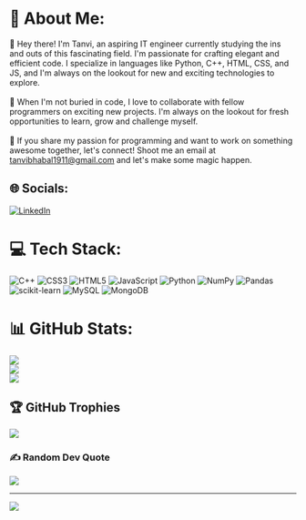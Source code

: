 # 💫 About Me:
👋 Hey there! I'm Tanvi, an aspiring IT engineer currently studying the ins and outs of this fascinating field. I'm passionate for crafting elegant and efficient code. I specialize in languages like Python, C++, HTML, CSS, and JS, and I'm always on the lookout for new and exciting technologies to explore.<br><br>🌱 When I'm not buried in code, I love to collaborate with fellow programmers on exciting new projects. I'm always on the lookout for fresh opportunities to learn, grow and challenge myself.<br><br>👀 If you share my passion for programming and want to work on something awesome together, let's connect! Shoot me an email at tanvibhabal1911@gmail.com and let's make some magic happen.


## 🌐 Socials:
[![LinkedIn](https://img.shields.io/badge/LinkedIn-%230077B5.svg?logo=linkedin&logoColor=white)](https://linkedin.com/in/www.linkedin.com/in/tanvi-bhabal) 

# 💻 Tech Stack:
![C++](https://img.shields.io/badge/c++-%2300599C.svg?style=for-the-badge&logo=c%2B%2B&logoColor=white) ![CSS3](https://img.shields.io/badge/css3-%231572B6.svg?style=for-the-badge&logo=css3&logoColor=white) ![HTML5](https://img.shields.io/badge/html5-%23E34F26.svg?style=for-the-badge&logo=html5&logoColor=white) ![JavaScript](https://img.shields.io/badge/javascript-%23323330.svg?style=for-the-badge&logo=javascript&logoColor=%23F7DF1E) ![Python](https://img.shields.io/badge/python-3670A0?style=for-the-badge&logo=python&logoColor=ffdd54) ![NumPy](https://img.shields.io/badge/numpy-%23013243.svg?style=for-the-badge&logo=numpy&logoColor=white) ![Pandas](https://img.shields.io/badge/pandas-%23150458.svg?style=for-the-badge&logo=pandas&logoColor=white) ![scikit-learn](https://img.shields.io/badge/scikit--learn-%23F7931E.svg?style=for-the-badge&logo=scikit-learn&logoColor=white) ![MySQL](https://img.shields.io/badge/mysql-%2300f.svg?style=for-the-badge&logo=mysql&logoColor=white) ![MongoDB](https://img.shields.io/badge/MongoDB-%234ea94b.svg?style=for-the-badge&logo=mongodb&logoColor=white)
# 📊 GitHub Stats:
![](https://github-readme-stats.vercel.app/api?username=tanvi1911&theme=midnight-purple&hide_border=false&include_all_commits=true&count_private=true)<br/>
![](https://github-readme-streak-stats.herokuapp.com/?user=tanvi1911&theme=midnight-purple&hide_border=false)<br/>
![](https://github-readme-stats.vercel.app/api/top-langs/?username=tanvi1911&theme=midnight-purple&hide_border=false&include_all_commits=true&count_private=true&layout=compact)

## 🏆 GitHub Trophies
![](https://github-profile-trophy.vercel.app/?username=tanvi1911&theme=darkhub&no-frame=false&no-bg=false&margin-w=4)

### ✍️ Random Dev Quote
![](https://quotes-github-readme.vercel.app/api?type=horizontal&theme=radical)

---
[![](https://visitcount.itsvg.in/api?id=tanvi1911&icon=5&color=11)](https://visitcount.itsvg.in)

<!-- Proudly created with GPRM ( https://gprm.itsvg.in ) -->
